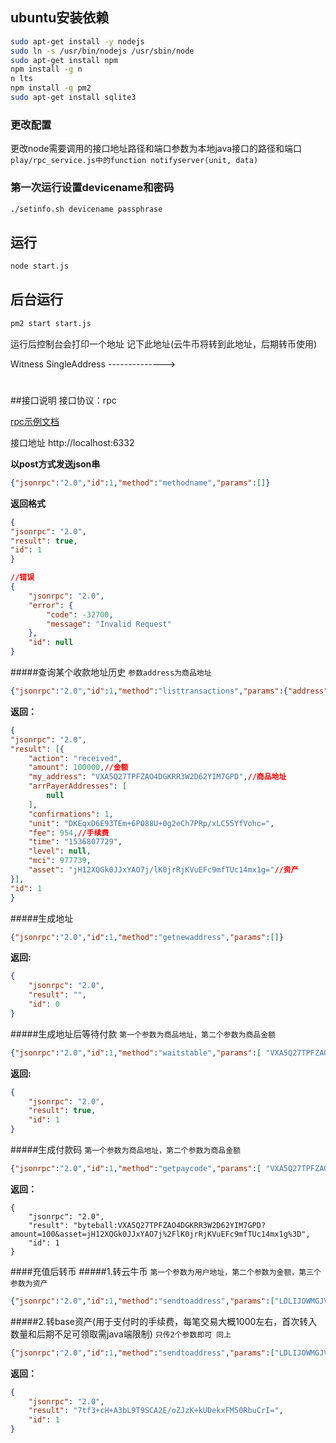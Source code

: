 
## ubuntu安装依赖

```sh
sudo apt-get install -y nodejs
sudo ln -s /usr/bin/nodejs /usr/sbin/node
sudo apt-get install npm
npm install -g n
n lts
npm install -g pm2
sudo apt-get install sqlite3
```

### 更改配置

更改node需要调用的接口地址路径和端口参数为本地java接口的路径和端口
`play/rpc_service.js中的function notifyserver(unit, data)`

### 第一次运行设置devicename和密码
```sh
./setinfo.sh devicename passphrase
```

## 运行

```sh
node start.js
```

## 后台运行

```sh
pm2 start start.js
```
运行后控制台会打印一个地址 记下此地址(云牛币将转到此地址，后期转币使用)

Witness SingleAddress --------------> 

#

##接口说明
接口协议：rpc

[rpc示例文档](https://github.com/dagxio/Bsure-api-wal)

接口地址 http://localhost:6332

**以post方式发送json串**
```json
{"jsonrpc":"2.0","id":1,"method":"methodname","params":[]}
```
**返回格式**
```json
{
"jsonrpc": "2.0",
"result": true,
"id": 1
}
```

```json
//错误
{
    "jsonrpc": "2.0",
    "error": {
        "code": -32700,
        "message": "Invalid Request"
    },
    "id": null
}
```

#####查询某个收款地址历史
`参数address为商品地址`
```json
{"jsonrpc":"2.0","id":1,"method":"listtransactions","params":{"address": "VXA5Q27TPFZAO4DGKRR3W2D62YIM7GPD"}}
```

**返回：**
```json
{
"jsonrpc": "2.0",
"result": [{
    "action": "received",
    "amount": 100000,//金额
    "my_address": "VXA5Q27TPFZAO4DGKRR3W2D62YIM7GPD",//商品地址
    "arrPayerAddresses": [
        null
    ],
    "confirmations": 1,
    "unit": "DKEqxD6E93TEm+6P088U+0g2eCh7PRp/xLC55YfVohc=",
    "fee": 954,//手续费
    "time": "1536807729",
    "level": null,
    "mci": 977739,
    "asset": "jH12XQGk0JJxYAO7j/lK0jrRjKVuEFc9mfTUc14mx1g="//资产
}],
"id": 1
}
```

#####生成地址
```json
{"jsonrpc":"2.0","id":1,"method":"getnewaddress","params":[]}
```
**返回:**
```json
{
    "jsonrpc": "2.0",
    "result": "",
    "id": 0
}
```
#####生成地址后等待付款
`第一个参数为商品地址，第二个参数为商品金额`
```json
{"jsonrpc":"2.0","id":1,"method":"waitstable","params":[ "VXA5Q27TPFZAO4DGKRR3W2D62YIM7GPD",100]}
```
**返回:**
```json
{
    "jsonrpc": "2.0",
    "result": true,
    "id": 1
}
```
#####生成付款码
`第一个参数为商品地址，第二个参数为商品金额`
```json
{"jsonrpc":"2.0","id":1,"method":"getpaycode","params":[ "VXA5Q27TPFZAO4DGKRR3W2D62YIM7GPD",100]}
```
**返回：**
```josn
{
    "jsonrpc": "2.0",
    "result": "byteball:VXA5Q27TPFZAO4DGKRR3W2D62YIM7GPD?amount=100&asset=jH12XQGk0JJxYAO7j%2FlK0jrRjKVuEFc9mfTUc14mx1g%3D",
    "id": 1
}
```
####充值后转币
#####1.转云牛币
`第一个参数为用户地址，第二个参数为金额，第三个参数为资产`
```json
{"jsonrpc":"2.0","id":1,"method":"sendtoaddress","params":["LDLIJOWMGJVLPCVXKZ6KP7JILQHYVEI6",100,"jH12XQGk0JJxYAO7j/lK0jrRjKVuEFc9mfTUc14mx1g="]}
```
#####2.转base资产(用于支付时的手续费，每笔交易大概1000左右，首次转入数量和后期不足可领取需java端限制)
```只传2个参数即可 同上```
```json
{"jsonrpc":"2.0","id":1,"method":"sendtoaddress","params":["LDLIJOWMGJVLPCVXKZ6KP7JILQHYVEI6",100]}
```
**返回：**
```json
{
    "jsonrpc": "2.0",
    "result": "7tf3+cH+A3bL9T9SCA2E/oZJzK+kUDekxFM50RbuCrI=",
    "id": 1
}
```